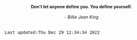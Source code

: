 
<div align="center"><b><span>Don't let anyone define you. You define yourself.</span></b><br><br><i> - Billie Jean King</i></div>
<br><br><kbd>Last updated:Thu Dec 29 12:34:34 2022</kbd>